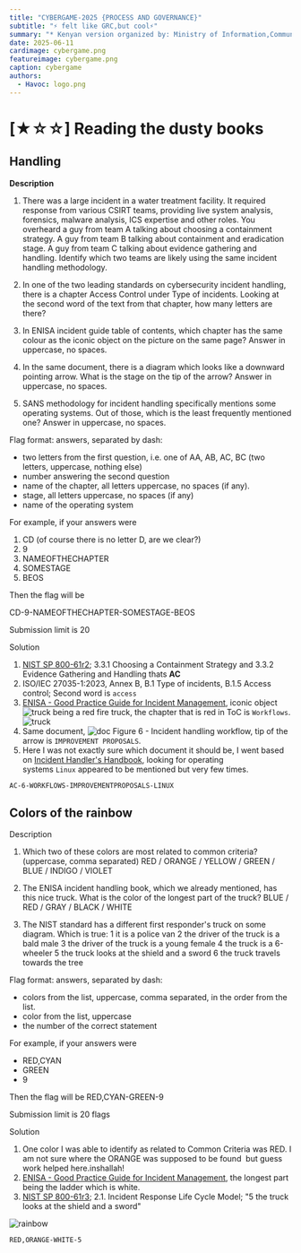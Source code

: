 ```yaml
---
title: "CYBERGAME-2025 {PROCESS AND GOVERNANCE}"
subtitle: "⚡ felt like GRC,but cool⚡"
summary: "* Kenyan version organized by: Ministry of Information,Communications and the Digital Economy*"
date: 2025-06-11
cardimage: cybergame.png
featureimage: cybergame.png
caption: cybergame
authors:
  - Havoc: logo.png
---
```



# [★☆☆] Reading the dusty books

## Handling

**Description**

1. There was a large incident in a water treatment facility. It required response from various CSIRT teams, providing live system analysis, forensics, malware analysis, ICS expertise and other roles. You overheard a guy from team A talking about choosing a containment strategy. A guy from team B talking about containment and eradication stage. A guy from team C talking about evidence gathering and handling. Identify which two teams are likely using the same incident handling methodology.
    
2. In one of the two leading standards on cybersecurity incident handling, there is a chapter Access Control under Type of incidents. Looking at the second word of the text from that chapter, how many letters are there?
    
3. In ENISA incident guide table of contents, which chapter has the same colour as the iconic object on the picture on the same page? Answer in uppercase, no spaces.
    
4. In the same document, there is a diagram which looks like a downward pointing arrow. What is the stage on the tip of the arrow? Answer in uppercase, no spaces.
    
5. SANS methodology for incident handling specifically mentions some operating systems. Out of those, which is the least frequently mentioned one? Answer in uppercase, no spaces.
    

Flag format: answers, separated by dash:

- two letters from the first question, i.e. one of AA, AB, AC, BC (two letters, uppercase, nothing else)
- number answering the second question
- name of the chapter, all letters uppercase, no spaces (if any).
- stage, all letters uppercase, no spaces (if any)
- name of the operating system

For example, if your answers were

1. CD (of course there is no letter D, are we clear?)
2. 9
3. NAMEOFTHECHAPTER
4. SOMESTAGE
5. BEOS

Then the flag will be

CD-9-NAMEOFTHECHAPTER-SOMESTAGE-BEOS

Submission limit is 20

Solution

1. [NIST SP 800-61r2](https://nvlpubs.nist.gov/nistpubs/specialpublications/nist.sp.800-61r2.pdf); 3.3.1 Choosing a Containment Strategy and 3.3.2 Evidence Gathering and Handling thats **AC**
2. ISO/IEC 27035-1:2023, Annex B, B.1 Type of incidents, B.1.5 Access control; Second word is `access`
3. [ENISA - Good Practice Guide for Incident Management](https://www.enisa.europa.eu/sites/default/files/publications/Incident_Management_guide.pdf), iconic object
![truck](https://github.com/Daniel-wambua/blogz/blob/main/content/CTF/writeup7/images/truck.png?raw=true) being a red fire truck, the chapter that is red in ToC is `Workflows`.
![truck](https://github.com/Daniel-wambua/blogz/blob/main/content/CTF/writeup7/images/2025-06-11_14-16.png?raw=true)
4. Same document,
   ![doc](https://github.com/Daniel-wambua/blogz/blob/main/content/CTF/writeup7/images/arrow%20down.png?raw=true)     Figure 6 - Incident handling workflow, tip of the arrow is `IMPROVEMENT PROPOSALS`.
5. Here I was not exactly sure which document it should be, I went based on [Incident Handler's Handbook](https://dl.icdst.org/pdfs/files3/d60a0c473353813ed1f32c4faefedbd6.pdf), looking for operating systems `Linux` appeared to be mentioned but very few times.

```
AC-6-WORKFLOWS-IMPROVEMENTPROPOSALS-LINUX
```

## Colors of the rainbow

[](https://github.com/lukaskuzmiak/cybergame.sk-2025-writeups/tree/main/Reading%20the%20dusty%20books#colors-of-the-rainbow)

Description

1. Which two of these colors are most related to common criteria? (uppercase, comma separated) RED / ORANGE / YELLOW / GREEN / BLUE / INDIGO / VIOLET
    
2. The ENISA incident handling book, which we already mentioned, has this nice truck. What is the color of the longest part of the truck? BLUE / RED / GRAY / BLACK / WHITE
    
3. The NIST standard has a different first responder's truck on some diagram. Which is true: 1 it is a police van 2 the driver of the truck is a bald male 3 the driver of the truck is a young female 4 the truck is a 6-wheeler 5 the truck looks at the shield and a sword 6 the truck travels towards the tree
    

Flag format: answers, separated by dash:

- colors from the list, uppercase, comma separated, in the order from the list.
- color from the list, uppercase
- the number of the correct statement

For example, if your answers were

- RED,CYAN
- GREEN
- 9

Then the flag will be RED,CYAN-GREEN-9

Submission limit is 20 flags

Solution

1. One color I was able to identify as related to Common Criteria was RED. I am not sure where the ORANGE was supposed to be found  but guess work helped here.inshallah!
2. [ENISA - Good Practice Guide for Incident Management](https://www.enisa.europa.eu/sites/default/files/publications/Incident_Management_guide.pdf), the longest part being the ladder which is white.
3. [NIST SP 800-61r3](https://nvlpubs.nist.gov/nistpubs/specialpublications/nist.sp.800-61r3.pdf); 2.1. Incident Response Life Cycle Model; "5 the truck looks at the shield and a sword"

![rainbow](https://github.com/Daniel-wambua/blogz/blob/main/content/CTF/writeup7/images/colors_of_the_rainbow_3.jpg?raw=true)

```
RED,ORANGE-WHITE-5
```
